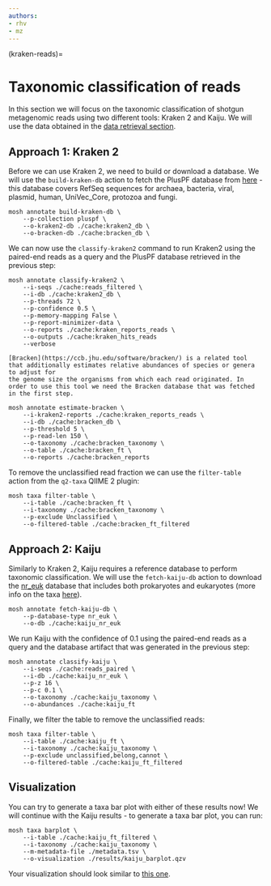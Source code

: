 ```yaml
---
authors:
- rhv
- mz
---
```

(kraken-reads)=
# Taxonomic classification of reads
In this section we will focus on the taxonomic classification of shotgun metagenomic reads using two different tools: Kraken 2 and Kaiju. 
We will use the data obtained in the [data retrieval section](../00_data_retrieval.md).

## Approach 1: Kraken 2
Before we can use Kraken 2, we need to build or download a database. We will use the `build-kraken-db` action to fetch the PlusPF database 
from [here](https://benlangmead.github.io/aws-indexes/k2) - this database covers RefSeq sequences for archaea, bacteria, viral, plasmid, 
human, UniVec_Core, protozoa and fungi.
```{code-cell}
mosh annotate build-kraken-db \
    --p-collection pluspf \
    --o-kraken2-db ./cache:kraken2_db \
    --o-bracken-db ./cache:bracken_db \
```

We can now use the `classify-kraken2` command to run Kraken2 using the paired-end reads as a query and the PlusPF database retrieved in the previous step:
```{code-cell}
mosh annotate classify-kraken2 \
    --i-seqs ./cache:reads_filtered \
    --i-db ./cache:kraken2_db \
    --p-threads 72 \
    --p-confidence 0.5 \
    --p-memory-mapping False \
    --p-report-minimizer-data \
    --o-reports ./cache:kraken_reports_reads \
    --o-outputs ./cache:kraken_hits_reads
    --verbose
```

```{seealso}
[Bracken](https://ccb.jhu.edu/software/bracken/) is a related tool that additionally estimates relative abundances of species or genera to adjust for
the genome size the organisms from which each read originated. In order to use this tool we need the Bracken database that was fetched in the first step.
```

```{code-cell}
mosh annotate estimate-bracken \
    --i-kraken2-reports ./cache:kraken_reports_reads \
    --i-db ./cache:bracken_db \
    --p-threshold 5 \
    --p-read-len 150 \
    --o-taxonomy ./cache:bracken_taxonomy \
    --o-table ./cache:bracken_ft \
    --o-reports ./cache:bracken_reports
```

To remove the unclassified read fraction we can use the `filter-table` action from the `q2-taxa` QIIME 2 plugin:
```{code-cell}
mosh taxa filter-table \
    --i-table ./cache:bracken_ft \
    --i-taxonomy ./cache:bracken_taxonomy \
    --p-exclude Unclassified \
    --o-filtered-table ./cache:bracken_ft_filtered
```

## Approach 2: Kaiju
Similarly to Kraken 2, Kaiju requires a reference database to perform taxonomic classification. We will use the `fetch-kaiju-db` 
action to download the [nr_euk](https://bioinformatics-centre.github.io/kaiju/downloads.html) database that includes both 
prokaryotes and eukaryotes (more info on the taxa [here](https://github.com/bioinformatics-centre/kaiju/blob/master/util/kaiju-taxonlistEuk.tsv)).
```{code-cell}
mosh annotate fetch-kaiju-db \
    --p-database-type nr_euk \
    --o-db ./cache:kaiju_nr_euk
```

We run Kaiju with the confidence of 0.1 using the paired-end reads as a query and the database artifact that was generated in the previous step:
```{code-cell}
mosh annotate classify-kaiju \
    --i-seqs ./cache:reads_paired \
    --i-db ./cache:kaiju_nr_euk \
    --p-z 16 \
    --p-c 0.1 \
    --o-taxonomy ./cache:kaiju_taxonomy \
    --o-abundances ./cache:kaiju_ft
```

Finally, we filter the table to remove the unclassified reads:
```{code-cell}
mosh taxa filter-table \
    --i-table ./cache:kaiju_ft \
    --i-taxonomy ./cache:kaiju_taxonomy \
    --p-exclude unclassified,belong,cannot \
    --o-filtered-table ./cache:kaiju_ft_filtered
```

## Visualization
You can try to generate a taxa bar plot with either of these results now! We will continue with the Kaiju results - to
generate a taxa bar plot, you can run:
```{code-cell}
mosh taxa barplot \
    --i-table ./cache:kaiju_ft_filtered \
    --i-taxonomy ./cache:kaiju_taxonomy \
    --m-metadata-file ./metadata.tsv \
    --o-visualization ./results/kaiju_barplot.qzv
```
Your visualization should look similar to [this one](https://view.qiime2.org/visualization/?src=https://raw.githubusercontent.com/bokulich-lab/moshpit-docs/main/moshpit_docs/data/kaiju-filtered.qzv).
